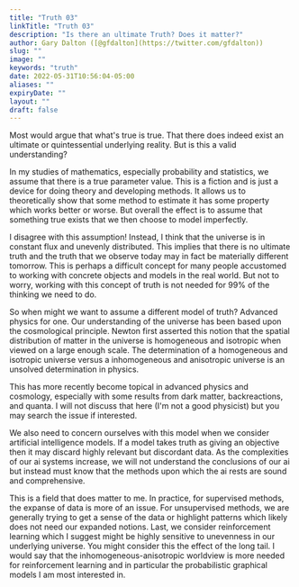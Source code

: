 ```yaml
---
title: "Truth 03"
linkTitle: "Truth 03"
description: "Is there an ultimate Truth? Does it matter?"
author: Gary Dalton ([@gfdalton](https://twitter.com/gfdalton))
slug: ""
image: ""
keywords: "truth"
date: 2022-05-31T10:56:04-05:00
aliases: ""
expiryDate: ""
layout: ""
draft: false
---
```


Most would argue that what's true is true. That there does indeed exist an ultimate or quintessential underlying reality. But is this a valid understanding?

In my studies of mathematics, especially probability and statistics, we assume that there is a true parameter value. This is a fiction and is just a device for doing theory and developing methods. It allows us to theoretically show that some method to estimate it has some property which works better or worse. But overall the effect is to assume that something true exists that we then choose to model imperfectly.

I disagree with this assumption! Instead, I think that the universe is in constant flux and unevenly distributed. This implies that there is no ultimate truth and the truth that we observe today may in fact be materially different tomorrow. This is perhaps a difficult concept for many people accustomed to working with concrete objects and models in the real world. But not to worry, working with this concept of truth is not needed for 99% of the thinking we need to do.

So when might we want to assume a different model of truth? Advanced physics for one. Our understanding of the universe has been based upon the cosmological principle. Newton first asserted this notion that the spatial distribution of matter in the universe is homogeneous and isotropic when viewed on a large enough scale. The determination of a homogeneous and isotropic universe versus a inhomogeneous and anisotropic universe is an unsolved determination in physics.

This has more recently become topical in advanced physics and cosmology, especially with some results from dark matter, backreactions, and quanta. I will not discuss that here (I'm not a good physicist) but you may search the issue if interested.

We also need to concern ourselves with this model when we consider artificial intelligence models. If a model takes truth as giving an objective then it may discard highly relevant but discordant data. As the complexities of our ai systems increase, we will not understand the conclusions of our ai but instead must know that the methods upon which the ai rests are sound and comprehensive.

This is a field that does matter to me. In practice, for supervised methods, the expanse of data is more of an issue. For unsupervised methods, we are generally trying to get a sense of the data or highlight patterns which likely does not need our expanded notions. Last, we consider reinforcement learning which I suggest might be highly sensitive to unevenness in our underlying universe. You might consider this the effect of the long tail. I would say that the inhomogeneous-anisotropic worldview is more needed for reinforcement learning and in particular the probabilistic graphical models I am most interested in.